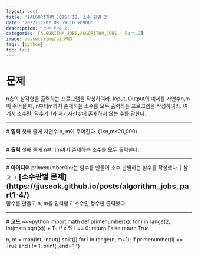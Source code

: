 ```yaml
---
layout: post
title: '[ALGORITHM_JOBS] 12. 소수 판별 2'
date: '2022-11-02 08:59:10 +0900'
description: '소수 판별 2.'
categories: [ALGORITHM_JOBS,ALGORITHM_JOBS - Part.2]
image: /assets/img/aj.PNG
tags: [python]
toc: true
---
```

# <b>문제</b>
n층의 삼각형을 출력하는 프로그램을 작성하여라. Input, Output의 예제를 자연수n,m이 주어질 때, n부터m까지 존재하는 소수를 모두 출력하는 프로그램을 작성하여라. 여기서 소수란, 약수가 1과 자기자신밖에 존재하지 않는 수를 말한다.
<hr>
# <b>입력</b>
첫째 줄에 자연수 n, m이 주어진다. (1≤n,m≤20,000)
<hr>
# <b>출력</b>
첫째 줄에 n부터m까지 존재하는 소수를 모두 출력한다.
<hr>
# <b>아이디어</b>
primenumber이라는 함수를 만들어 소수 판별하는 함수를 작성했다. | 참고 → <b style="font-size:20px">[소수판별 문제](https://jjuseok.github.io/posts/algorithm_jobs_part1-4/)</b><br>
함수를 만들고 n, m을 입력받고 소수인 정수만 출력했다.
<hr>
# <b>코드</b>
~~~python
import math
def primenumber(x):
    for i in range(2, int(math.sqrt(x)) + 1):
        if x % i == 0:
            return False
    return True

n, m = map(int, input().split())
for i in range(n, m+1):
    if primenumber(i) == True and i != 1:
        print(i,end=" ")

~~~

